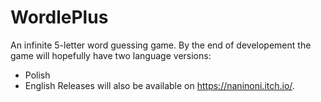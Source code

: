 # WordlePlus
An infinite 5-letter word guessing game. By the end of developement the game will hopefully have two language versions:
- Polish
- English
Releases will also be available on https://naninoni.itch.io/.
